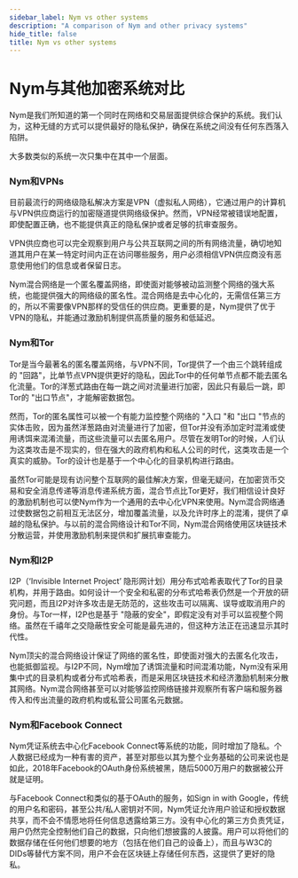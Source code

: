 ```yaml
---
sidebar_label: Nym vs other systems
description: "A comparison of Nym and other privacy systems"
hide_title: false
title: Nym vs other systems
---
```


 

# Nym与其他加密系统对比

Nym是我们所知道的第一个同时在网络和交易层面提供综合保护的系统。我们认为，这种无缝的方式可以提供最好的隐私保护，确保在系统之间没有任何东西落入陷阱。

大多数类似的系统一次只集中在其中一个层面。

### Nym和VPNs

目前最流行的网络级隐私解决方案是VPN（虚拟私人网络），它通过用户的计算机与VPN供应商运行的加密隧道提供网络级保护。然而，VPN经常被错误地配置，即使配置正确，也不能提供真正的隐私保护或者足够的抗审查服务。

VPN供应商也可以完全观察到用户与公共互联网之间的所有网络流量，确切地知道其用户在某一特定时间内正在访问哪些服务，用户必须相信VPN供应商没有恶意使用他们的信息或者保留日志。

Nym混合网络是一个匿名覆盖网络，即使面对能够被动监测整个网络的强大系统，也能提供强大的网络级的匿名性。混合网络是去中心化的，无需信任第三方的，所以不需要像VPN那样的受信任的供应商。更重要的是，Nym提供了优于VPN的隐私，并能通过激励机制提供高质量的服务和低延迟。

### Nym和Tor

Tor是当今最著名的匿名覆盖网络，与VPN不同，Tor提供了一个由三个跳转组成的 "回路"，比单节点VPN提供更好的隐私，因此Tor中的任何单节点都不能去匿名化流量。Tor的洋葱式路由在每一跳之间对流量进行加密，因此只有最后一跳，即Tor的 "出口节点"，才能解密数据包。

然而，Tor的匿名属性可以被一个有能力监控整个网络的 "入口 "和 "出口 "节点的实体击败，因为虽然洋葱路由对流量进行了加密，但Tor并没有添加定时混淆或使用诱饵来混淆流量，而这些流量可以去匿名用户。尽管在发明Tor的时候，人们认为这类攻击是不现实的，但在强大的政府机构和私人公司的时代，这类攻击是一个真实的威胁。Tor的设计也是基于一个中心化的目录机构进行路由。

虽然Tor可能是现有访问整个互联网的最佳解决方案，但毫无疑问，在加密货币交易和安全消息传递等消息传递系统方面，混合节点比Tor更好，我们相信设计良好的激励机制也可以使Nym作为一个通用的去中心化VPN来使用。Nym混合网络通过使数据包之前相互无法区分，增加覆盖流量，以及允许时序上的混淆，提供了卓越的隐私保护。与以前的混合网络设计和Tor不同，Nym混合网络使用区块链技术分散运营，并使用激励机制来提供和扩展抗审查能力。

### Nym和I2P

I2P（‘Invisible Internet Project’ 隐形网计划）用分布式哈希表取代了Tor的目录机构，并用于路由。如何设计一个安全和私密的分布式哈希表仍然是一个开放的研究问题，而且I2P对许多攻击是无防范的，这些攻击可以隔离、误导或取消用户的身份。与Tor一样，I2P也是基于 "隐蔽的安全"，即假定没有对手可以监视整个网络。虽然在千禧年之交隐蔽性安全可能是最先进的，但这种方法正在迅速显示其时代性。

Nym顶尖的混合网络设计保证了网络的匿名性，即使面对强大的去匿名化攻击，也能抵御监视。与I2P不同，Nym增加了诱饵流量和时间混淆功能，Nym没有采用集中式的目录机构或者分布式哈希表，而是采用区块链技术和经济激励机制来分散其网络。Nym混合网络甚至可以对能够监控网络链接并观察所有客户端和服务器传入和传出流量的政府机构或私营公司匿名元数据。

### Nym和Facebook Connect
Nym凭证系统去中心化Facebook Connect等系统的功能，同时增加了隐私。个人数据已经成为一种有害的资产，甚至对那些以其为整个业务基础的公司来说也是如此，2018年Facebook的OAuth身份系统被黑，随后5000万用户的数据被公开就是证明。

与Facebook Connect和类似的基于OAuth的服务，如Sign in with Google，传统的用户名和密码，甚至公共/私人密钥对不同，Nym凭证允许用户验证和授权数据共享，而不会不情愿地将任何信息透露给第三方。没有中心化的第三方负责凭证，用户仍然完全控制他们自己的数据，只向他们想披露的人披露。用户可以将他们的数据存储在任何他们想要的地方（包括在他们自己的设备上），而且与W3C的DIDs等替代方案不同，用户不会在区块链上存储任何东西，这提供了更好的隐私。
